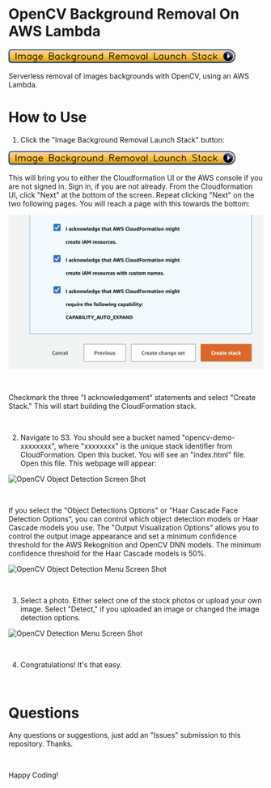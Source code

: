# OpenCV Background Removal On AWS Lambda


[![OpenCV Background Removal Launch Stack](readme-images/ImageBackgroundRemovalLaunchStack.png)](https://console.aws.amazon.com/cloudformation/home?region=us-east-1#/stacks/new?stackName=OpenCVObjectDetectionStack&templateURL=https://mask-rcnn-source.s3.amazonaws.com/template.yaml)

Serverless removal of images backgrounds with OpenCV, using an AWS Lambda.

# How to Use

1. Click the "Image Background Removal Launch Stack" button:

[![OpenCV Background Removal Launch Stack](readme-images/ImageBackgroundRemovalLaunchStack.png)](https://console.aws.amazon.com/cloudformation/home?region=us-east-1#/stacks/new?stackName=OpenCVObjectDetectionStack&templateURL=https://mask-rcnn-source.s3.amazonaws.com/template.yaml)


This will bring you to either the Cloudformation UI or the AWS console if you are not signed in. Sign in, if you are not already. From the Cloudformation UI, click "Next" at the bottom of the screen. Repeat clicking "Next" on the two following pages. You will reach a page with this towards the bottom:

![CloudFormation Shot](/readme-images/CloudFormationShot.png?raw=true)

&nbsp;

Checkmark the three "I acknowledgement" statements and select "Create Stack." This will start building the CloudFormation stack.

&nbsp;

2) Navigate to S3. You should see a bucket named "opencv-demo-xxxxxxxx", where "xxxxxxxx" is the unique stack identifier from CloudFormation. Open this bucket. You will see an "index.html" file. Open this file. This webpage will appear:

![OpenCV Object Detection Screen Shot](read-me-images/OpenCVScreenShot.png?raw=true)

&nbsp;

If you select the "Object Detections Options" or "Haar Cascade Face Detection Options", you can control which object detection models or Haar Cascade models you use. The "Output Visualization Options" allows you to control the output image appearance and set a minimum confidence threshold for the AWS Rekognition and OpenCV DNN models. The minimum confidence threshold for the Haar Cascade models is 50%.

![OpenCV Object Detection Menu Screen Shot](read-me-images/OpenCVMenuShot.png?raw=true)

&nbsp;

3) Select a photo. Either select one of the stock photos or upload your own image. Select "Detect," if you uploaded an image or changed the image detection options.

![OpenCV Detection Menu Screen Shot](read-me-images/OpenCVDetectionShot.png?raw=true)

&nbsp;

4) Congratulations! It's that easy.

&nbsp;

# Questions

Any questions or suggestions, just add an "Issues" submission to this repository. Thanks.

&nbsp;

Happy Coding!

